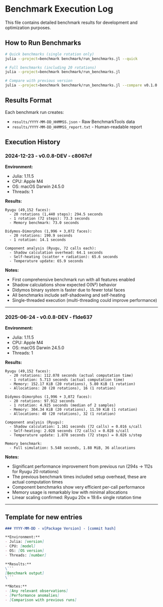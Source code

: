 # Benchmark Execution Log

This file contains detailed benchmark results for development and optimization purposes.

## How to Run Benchmarks

```bash
# Quick benchmarks (single rotation only)
julia --project=benchmark benchmark/run_benchmarks.jl --quick

# Full benchmarks (including 20 rotations)
julia --project=benchmark benchmark/run_benchmarks.jl

# Compare with previous version
julia --project=benchmark benchmark/run_benchmarks.jl --compare v0.1.0
```

## Results Format

Each benchmark run creates:
- `results/YYYY-MM-DD_HHMMSS.json` - Raw BenchmarkTools data
- `results/YYYY-MM-DD_HHMMSS_report.txt` - Human-readable report

## Execution History

### 2024-12-23 - v0.0.8-DEV - c8067cf

**Environment:**
- Julia: 1.11.5
- CPU: Apple M4
- OS: macOS Darwin 24.5.0
- Threads: 1

**Results:**
```
Ryugu (49,152 faces):
  - 20 rotations (1,440 steps): 294.5 seconds
  - 1 rotation (72 steps): 73.3 seconds
  - Memory benchmark: 73.0 seconds

Didymos-Dimorphos (1,996 + 3,072 faces):
  - 20 rotations: 190.9 seconds
  - 1 rotation: 14.1 seconds

Component analysis (Ryugu, 72 calls each):
  - Shadow calculation overhead: 64.1 seconds
  - Self-heating (scatter + radiation): 65.6 seconds
  - Temperature update: 65.9 seconds
```

**Notes:**
- First comprehensive benchmark run with all features enabled
- Shadow calculations show expected O(N²) behavior
- Didymos binary system is faster due to fewer total faces
- All benchmarks include self-shadowing and self-heating
- Single-threaded execution (multi-threading could improve performance)

---

### 2025-06-24 - v0.0.8-DEV - f1de637

**Environment:**
- Julia: 1.11.5
- CPU: Apple M4
- OS: macOS Darwin 24.5.0
- Threads: 1

**Results:**
```
Ryugu (49,152 faces):
  - 20 rotations: 112.078 seconds (actual computation time)
  - 1 rotation: 5.713 seconds (actual computation time)
  - Memory: 152.17 KiB (20 rotations), 5.80 KiB (1 rotation)
  - Allocations: 20 (20 rotations), 16 (1 rotation)

Didymos-Dimorphos (1,996 + 3,072 faces):
  - 20 rotations: 97.912 seconds
  - 1 rotation: 4.925 seconds (median of 2 samples)
  - Memory: 304.34 KiB (20 rotations), 11.59 KiB (1 rotation)
  - Allocations: 40 (20 rotations), 32 (1 rotation)

Component analysis (Ryugu):
  - Shadow calculation: 1.161 seconds (72 calls) = 0.016 s/call
  - Self-heating: 2.028 seconds (72 calls) = 0.028 s/call
  - Temperature update: 1.878 seconds (72 steps) = 0.026 s/step

Memory benchmark:
  - Full simulation: 5.548 seconds, 1.88 MiB, 36 allocations
```

**Notes:**
- Significant performance improvement from previous run (294s → 112s for Ryugu 20 rotations)
- The previous benchmark times included setup overhead, these are actual computation times
- Component benchmarks show very efficient per-call performance
- Memory usage is remarkably low with minimal allocations
- Linear scaling confirmed: Ryugu 20x ≈ 19.6× single rotation time

---

## Template for new entries

```markdown
### YYYY-MM-DD - v[Package Version] - [commit hash]

**Environment:**
- Julia: [version]
- CPU: [model]
- OS: [OS version]
- Threads: [number]

**Results:**
\```
[Benchmark output]
\```

**Notes:**
- [Any relevant observations]
- [Performance anomalies]
- [Comparison with previous runs]
```
